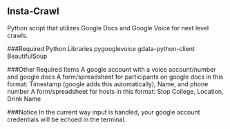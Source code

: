 Insta-Crawl
-----------

Python script that utilizes Google Docs and Google Voice for next level crawls.

###Required Python Libraries
pygooglevoice
gdata-python-client
BeautifulSoup

###Other Required Items
A google account with a voice account/number and google docs
A form/spreadsheet for participants on google docs in this format: 
    Timestamp (google adds this automatically), Name, and phone number
A form/spreadsheet for hosts in this format: 
    Stop College, Location, Drink Name

###Notice
In the current way input is handled, your google account credentials will be
echoed in the terminal.